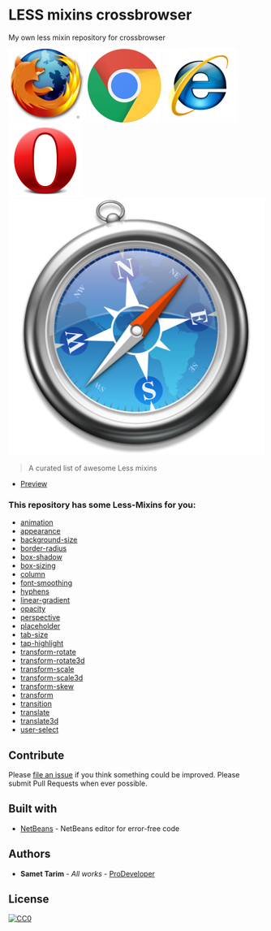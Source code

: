# LESS mixins crossbrowser

My own less mixin repository for crossbrowser

![alt text](https://github.com/Samettarim/less-mixins/blob/master/test/img/ff.png "Firefox")
![alt text](https://github.com/Samettarim/less-mixins/blob/master/test/img/g.png "Google")
![alt text](https://github.com/Samettarim/less-mixins/blob/master/test/img/ie.png "InternetExplorer")
![alt text](https://github.com/Samettarim/less-mixins/blob/master/test/img/o.png "Opera")
![alt text](https://github.com/Samettarim/less-mixins/blob/master/test/img/s.png "Safari")

> A curated list of awesome Less mixins

* [Preview](test/img/tests.png)

### This repository has some Less-Mixins for you:

* [animation](partials/_animation.less)
* [appearance](partials/_appearance.less)
* [background-size](partials/_background-size.less)
* [border-radius](partials/_border-radius.less)
* [box-shadow](partials/_box-shadow.less)
* [box-sizing](partials/_box-sizing.less)
* [column](partials/_column.less)
* [font-smoothing](partials/_font-smoothing.less)
* [hyphens](partials/_hyphens.less)
* [linear-gradient](partials/_linear-gradient.less)
* [opacity](partials/_opacity.less)
* [perspective](partials/_perspective.less)
* [placeholder](partials/_placeholder.less)
* [tab-size](partials/_tab-size.less)
* [tap-highlight](partials/_tap-highlight.less)
* [transform-rotate](partials/_transform-rotate.less)
* [transform-rotate3d](partials/_transform-rotate3d.less)
* [transform-scale](partials/_transform-scale.less)
* [transform-scale3d](partials/_transform-scale3d.less)
* [transform-skew](partials/_transform-skew.less)
* [transform](partials/_transform.less)
* [transition](partials/_transition.less)
* [translate](partials/_translate.less)
* [translate3d](partials/_translate3d.less)
* [user-select](partials/_user-select.less)

## Contribute

Please [file an issue](https://github.com/Samettarim/less-mixins/issues) if you
think something could be improved. Please submit Pull Requests when ever
possible.

## Built with

* [NetBeans](https://netbeans.org/) - NetBeans editor for error-free code

## Authors

* **Samet Tarim** - *All works* - [ProDeveloper](https://profiles.wordpress.org/prodeveloper/)

## License

[![CC0](https://licensebuttons.net/p/zero/1.0/88x31.png)](http://creativecommons.org/publicdomain/zero/1.0/)